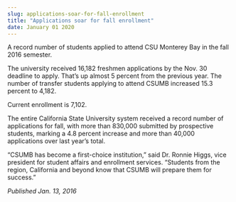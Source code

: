 ```yaml
---
slug: applications-soar-for-fall-enrollment
title: "Applications soar for fall enrollment"
date: January 01 2020
---
```


 
<p>
  A record number of students applied to attend CSU Monterey Bay in the fall
  2016 semester.
</p>
<p>
  The university received 16,182 freshmen applications by the Nov. 30 deadline
  to apply. That’s up almost 5 percent from the previous year. The number of
  transfer students applying to attend CSUMB increased 15.3 percent to 4,182.
</p>
<p>Current enrollment is 7,102.</p>
<p>
  The entire California State University system received a record number of
  applications for fall, with more than 830,000 submitted by prospective
  students, marking a 4.8 percent increase and more than 40,000 applications
  over last year’s total.
</p>
<p>
  “CSUMB has become a first&#45;choice institution,” said Dr. Ronnie Higgs, vice
  president for student affairs and enrollment services. “Students from the
  region, California and beyond know that CSUMB will prepare them for success.”
</p>
<p><em>Published Jan. 13, 2016</em></p>
 
